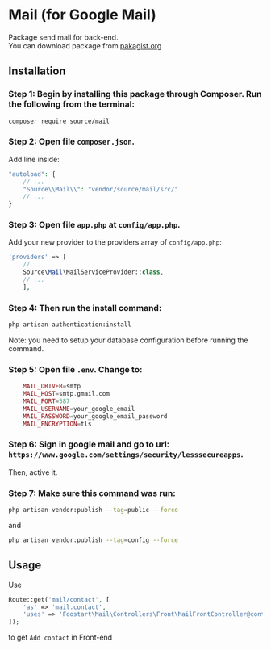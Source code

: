 # Mail (for Google Mail)
Package send mail for back-end. <br />
You can download package from [pakagist.org](https://packagist.org/packages/source/mail)

## Installation
### Step 1: Begin by installing this package through Composer. Run the following from the terminal:
```bash
composer require source/mail
```

### Step 2: Open file `composer.json`. <br />
Add line inside:
``` php
"autoload": {
	// ...
	"Source\\Mail\\": "vendor/source/mail/src/"
	// ...
}
```

### Step 3: Open file `app.php` at `config/app.php`. <br />
Add your new provider to the providers array of `config/app.php`:
``` php
'providers' => [
    // ...
	Source\Mail\MailServiceProvider::class,
	// ...
	],
```

### Step 4: Then run the install command: 
```bash
php artisan authentication:install
```
Note: you need to setup your database configuration before running the command.

### Step 5: Open file `.env`. Change to:
```php
	MAIL_DRIVER=smtp
	MAIL_HOST=smtp.gmail.com
	MAIL_PORT=587
	MAIL_USERNAME=your_google_email
	MAIL_PASSWORD=your_google_email_password
	MAIL_ENCRYPTION=tls
```

### Step 6: Sign in google mail and go to url: `https://www.google.com/settings/security/lesssecureapps`. <br />
Then, active it.

### Step 7: Make sure this command was run: 
```bash
php artisan vendor:publish --tag=public --force
```
and
```bash
php artisan vendor:publish --tag=config --force
```

## Usage
Use
```php
Route::get('mail/contact', [
    'as' => 'mail.contact',
    'uses' => 'Foostart\Mail\Controllers\Front\MailFrontController@contact'
]);
```
to get `Add contact` in Front-end